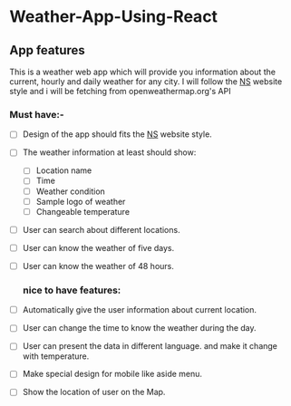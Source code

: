 # Weather-App-Using-React

## App features
This is a weather web app which will provide you information about the current, hourly and daily weather for any city. I will follow the [NS](https://www.ns.nl/en) website style and i will be fetching from openweathermap.org's API

### Must have:-
- [ ] Design of the app should fits the [NS](https://www.ns.nl/en) website style.
- [ ] The weather information at least should show:
     - [ ] Location name
     - [ ] Time
     - [ ] Weather condition
     - [ ] Sample logo of weather
     - [ ] Changeable temperature
- [ ] User can search about different locations.
- [ ] User can know the weather of five days.
- [ ] User can know the weather of 48 hours.


  ### nice to have features:
- [ ] Automatically give the user information about current location.
- [ ] User can change the time to know the weather during the day.
- [ ] User can present the data in different language.
and make it change with temperature.
- [ ] Make special design for mobile like aside menu.
- [ ] Show the location of user on the Map.